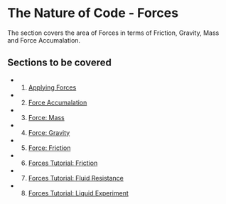 # The Nature of Code - Forces

The section covers the area of Forces in terms of Friction, Gravity, Mass and Force Accumalation.

## Sections to be covered
- 1. [Applying Forces](Forces_01_ApplyForces)
- 2. [Force Accumalation](Forces_02_Force_Accumulation)
- 3. [Force: Mass](Forces_03_Mass)
- 4. [Force: Gravity](Forces_04_Gravity_On_Math)
- 5. [Force: Friction](Forces_05_Friction)
- 6. [Forces Tutorial: Friction](exercise)
- 7. [Forces Tutorial: Fluid Resistance](Forces_Exercise_Fluid_Resistance)
- 8. [Forces Tutorial: Liquid Experiment](Liquid_Experiment)
